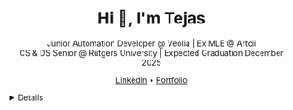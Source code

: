 <h1 align="center">Hi 👋, I'm Tejas</h1>

<p align="center">
  Junior Automation Developer @ Veolia | Ex MLE @ Artcii<br />
  CS & DS Senior @ Rutgers University |  Expected Graduation December 2025
</p>

<p align="center">
  <a href="https://linkedin.com/in/tejaskandri">LinkedIn</a> • 
  <a href="https://tejask28.github.io">Portfolio</a>
</p>

<details>
<p align="center">
  <a href="https://github.com/tejask28">
    <img src="http://github-profile-summary-cards.vercel.app/api/cards/profile-details?username=tejask28&theme=transparent" />
  </a>
  <a href="https://github.com/tejask28">
    <img src="https://github-readme-streak-stats.herokuapp.com/?user=tejask28&hide_border=true&card_width=338&theme=transparent" />
  </a>
  <a href="https://github.com/tejask28">
    <img src="http://github-profile-summary-cards.vercel.app/api/cards/stats?username=tejask28&theme=transparent" />
  </a>
</p>
</details>
